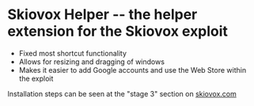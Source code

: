 # Skiovox Helper -- the helper extension for the Skiovox exploit

- Fixed most shortcut functionality
- Allows for resizing and dragging of windows
- Makes it easier to add Google accounts and use the Web Store within the exploit

Installation steps can be seen at the "stage 3" section on [skiovox.com](https://skiovox.com)